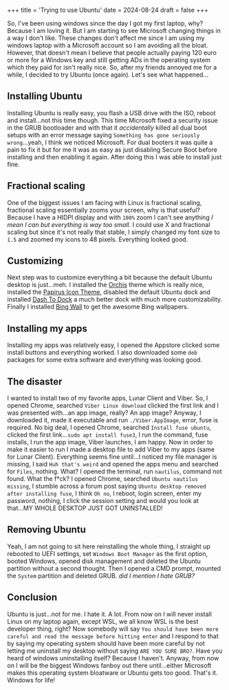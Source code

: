 +++
title = 'Trying to use Ubuntu'
date = 2024-08-24
draft = false
+++

So, I've been using windows since the day I got my first laptop, why? Because I am loving it. But I am starting to see Microsoft changing things in a way I don't like. These changes don't affect me since I am using my windows laptop with a Microsoft account so I am avoiding all the bloat. However, that doesn't mean I believe that people actually paying 120 euro or more for a Windows key and still getting ADs in the operating system which they paid for isn't really nice. So, after my friends annoyed me for a while, I decided to try Ubuntu (once again). Let's see what happened...

## Installing Ubuntu

Installing Ubuntu is really easy, you flash a USB drive with the ISO, reboot and install...not this time though. This time Microsoft fixed a security issue in the GRUB bootloader and with that it _accidentally_ killed all dual boot setups
with an error message saying `Something has gone seriously wrong`...yeah, I think we noticed Microsoft. For dual booters it was quite a pain to fix it but for me it was as easy as just disabling Secure Boot before installing and then enabling it again. After doing this I was able to install just fine.

## Fractional scaling

One of the biggest issues I am facing with Linux is fractional scaling, fractional scaling essentially zooms your screen, why is that useful? Because I have a HIDPI display and with `100%` zoom I can't see anything _I mean I can but everything is way too small_. I could use X and fractional scaling but since it's not really that stable, I simply changed my font size to `1.5` and zoomed my icons to 48 pixels. Everything looked good.

## Customizing

Next step was to customize everything a bit because the default Ubuntu desktop is just...meh. I installed the [Orchis](https://www.gnome-look.org/p/1357889/) theme which is really nice, installed the [Papirus Icon Theme](https://github.com/PapirusDevelopmentTeam/papirus-icon-theme), disabled the default Ubuntu dock and installed [Dash To Dock](https://extensions.gnome.org/extension/307/dash-to-dock/) a much better dock with much more customizability. Finally I installed [Bing Wall](https://snapcraft.io/install/bing-wall/ubuntu) to get the awesome Bing wallpapers.

## Installing my apps

Installing my apps was relatively easy, I opened the Appstore clicked some install buttons and everything worked. I also downloaded some `deb` packages for some extra software and everything was looking good.

## The disaster

I wanted to install two of my favorite apps, Lunar Client and Viber. So, I opened Chrome, searched `Viber Linux download` clicked the first link and I was presented with...an app image, really? An app image? Anyway, I downloaded it, made it executable and run `./Viber.AppImage`, error, fuse is required. No big deal, I opened Chrome, searched `Install fuse ubuntu`, clicked the first link...`sudo apt install fuse3`, I run the command, fuse installs, I run the app image, Viber launches, I am happy. Now in order to make it easier to run I made a desktop file to add Viber to my apps (same for Lunar Client). Everything seems fine until...I noticed my file manager is missing, I said `Huh that's weird` and opened the apps menu and searched for `Files`, nothing. What? I opened the terminal, run `nautilus`, command not found. What the f\*ck? I opened Chrome, searched `Ubuntu nautilus missing`, I stumble across a forum post saying `Ubuntu desktop removed after installing fuse`, I think `Oh no`, I reboot, login screen, enter my password, nothing, I click the session setting and would you look at that...MY WHOLE DESKTOP JUST GOT UNINSTALLED!

## Removing Ubuntu

Yeah, I am not going to sit here reinstalling the whole thing, I straight up rebooted to UEFI settings, set `Windows Boot Manager` as the first option, booted Windows, opened disk management and deleted the Ubuntu partition without a second thought. Then I opened a CMD prompt, mounted the `System` partition and deleted GRUB. _did I mention I hate GRUB?_

## Conclusion

Ubuntu is just...not for me. I hate it. A lot. From now on I will never install Linux on my laptop again, except WSL, we all know WSL is the best developer thing, right? Now somebody will say `You should have been more careful and read the message before hitting enter` and I respond to that by saying my operating system should have been more careful by not letting me uninstall my desktop without saying `ARE YOU SURE BRO?`. Have you heard of windows uninstalling itself? Because I haven't. Anyway, from now on I will be the biggest Windows fanboy out there until...either Microsoft makes this operating system bloatware or Ubuntu gets too good. That's it. Windows for life!
